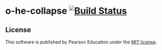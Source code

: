 # o-he-collapse [![Build Status](https://travis-ci.org/aarmour/o-he-collapse.svg)](https://travis-ci.org/aarmour/o-he-collapse)

## License

This software is published by Pearson Education under the [MIT license](http://opensource.org/licenses/MIT).
